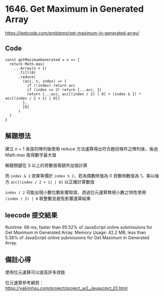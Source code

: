# 1646. Get Maximum in Generated Array

<https://leetcode.com/problems/get-maximum-in-generated-array/>

## Code

```JS
const getMaximumGenerated = n => {
  return Math.max(
    ...Array(n + 1)
      .fill(0)
      .reduce(
        (acc, n, index) => {
          if (!index) return acc
          if (index <= 2) return [...acc, 1]
          return [...acc, acc[(index / 2) | 0] + (index & 1) * acc[(index / 2 + 1) | 0]]
        },
        [0]
      )
  )
}
```

## 解題想法

建立 n + 1 長度的陣列後使用 reduce 方法運算得出符合題目條件之陣列後，後過 Math.max 取得數字最大值

解題關鍵在 3 以上的奇數值需額外加值計算

而 `index & 1` 效果等價於 `index % 2`，若為偶數時值為 0 奇數時數值為 1，乘以後方 `acc[(index / 2 + 1) | 0]` 以正確計算數值

`index / 2` 可能出現小數位數影響取值，透過位元運算無視小數之特性使用 `(index / 2) | 0` 取整數並避免影響運算結果

## leecode 提交結果

Runtime: 68 ms, faster than 95.52% of JavaScript online submissions for Get Maximum in Generated Array.
Memory Usage: 42.2 MB, less than 5.38% of JavaScript online submissions for Get Maximum in Generated Array.

## 備註心得

使用位元運算可以提高許多效能

位元運算參考網頁： <https://yakimhsu.com/project/project_w2_Javasciprt_01.html>
